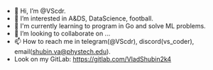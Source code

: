 - 👋 Hi, I’m @VScdr.
- 👀 I’m interested in A&DS, DataScience, football.
- 🌱 I'm currently learning to program in Go and solve ML problems.
- 💞️ I’m looking to collaborate on ...
- 📫 How to reach me in telegram(@VScdr), discord(vs_coder), email(shubin.va@phystech.edu).
- Look on my GitLab: https://gitlab.com/VladShubin2k4
<!---
VS-CDR/VS-CDR is a ✨ special ✨ repository because its `README.md` (this file) appears on your GitHub profile.
You can click the Preview link to take a look at your changes.
--->

